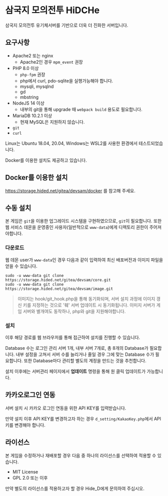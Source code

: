 # 삼국지 모의전투 HiDCHe

삼국지 모의전투 유기체서버를 기반으로 더욱 더 진화한 서버입니다.


## 요구사항

* Apache2 또는 nginx
  * Apache2인 경우 `mpm_event` 권장
* PHP 8.0 이상
  * `php-fpm` 권장
  * php에서 curl, pdo-sqlite을 실행가능해야 합니다.
  * mysqli, mysqlnd
  * gd
  * mbstring
* NodeJS 14 이상
  * 내부의 git을 통해 upgrade 때 `webpack build` 용도로 필요합니다.
* MariaDB 10.2.1 이상
  * 현재 MySQL은 지원하지 않습니다.
* `git`
* `curl`

Linux는 Ubuntu 18.04, 20.04, Windows는 WSL2를 사용한 환경에서 테스트되었습니다.

Docker를 이용한 설치도 제공하고 있습니다.

## Docker를 이용한 설치

https://storage.hided.net/gitea/devsam/docker 를 참고해 주세요.

## 수동 설치

본 게임은 <code>git</code>을 이용한 업그레이드 시스템을 구현하였으므로, <code>git</code>이 필요합니다.
또한 웹 서비스 데몬을 운영중인 사용자(일반적으로 <code>www-data</code>)에게 디렉토리 권한이 주어져야합니다.

### 다운로드

웹 데몬 user가 <code>www-data</code>인 경우 다음과 같이 입력하여 최신 배포버전과 이미지 파일을 얻을 수 있습니다.

```
sudo -u www-data git clone https://storage.hided.net/gitea/devsam/core.git
sudo -u www-data git clone https://storage.hided.net/gitea/devsam/image.git
```

> 이미지는 hook/git_hook.php을 통해 동기화되며, 서버 설치 과정에 이미지 갱신 키를 지정하는 것으로 '훼' 서버 업데이트 시 동기화됩니다. 이미지 서버가 게임 서버와 별개여도 동작하나, php와 git을 지원해야합니다.

### 설치

이후 해당 경로를 웹 브라우저를 통해 접근하여 설치를 진행할 수 있습니다.

Database 수는 로그인 관리 서버 1개, 내부 서버 7개로, 총 8개의 Database가 필요합니다. 내부 설정을 고쳐서 서버 수를 늘리거나 줄일 경우 그에 맞는 Database 수가 필요합니다. 또한 Database마다 관리할 별도의 계정을 만드는 것을 추천합니다.

설치 이후에는 서버관리 페이지에서 **업데이트** 명령을 통해 원 클릭 업데이트가 가능합니다.


## 카카오로그인 연동

서버 설치 시 카카오 로그인 연동을 위한 API KEY를 입력받습니다.

만약 설치 이후 API KEY를 변경하고자 하는 경우 <code>d_setting/KakaoKey.php</code>에서 API키를 변경해야 합니다.


## 라이선스

본 게임을 수정하거나 재배포할 경우 다음 중 하나의 라이선스를 선택하여 적용할 수 있습니다.

* MIT License
* GPL 2.0 또는 이후

만약 별도의 라이선스를 적용하고자 할 경우 Hide_D에게 문의하여 주십시오.
